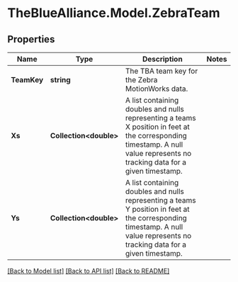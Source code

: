 # TheBlueAlliance.Model.ZebraTeam

## Properties

Name | Type | Description | Notes
------------ | ------------- | ------------- | -------------
**TeamKey** | **string** | The TBA team key for the Zebra MotionWorks data. | 
**Xs** | **Collection&lt;double&gt;** | A list containing doubles and nulls representing a teams X position in feet at the corresponding timestamp. A null value represents no tracking data for a given timestamp. | 
**Ys** | **Collection&lt;double&gt;** | A list containing doubles and nulls representing a teams Y position in feet at the corresponding timestamp. A null value represents no tracking data for a given timestamp. | 

[[Back to Model list]](../../README.md#documentation-for-models) [[Back to API list]](../../README.md#documentation-for-api-endpoints) [[Back to README]](../../README.md)

